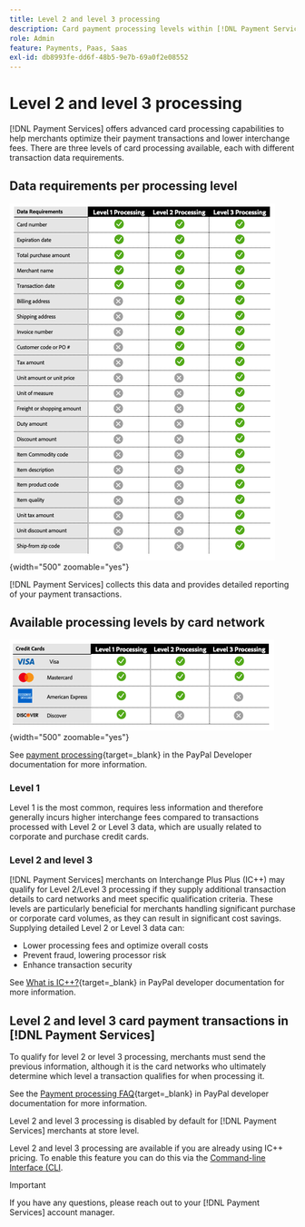 ```yaml
---
title: Level 2 and level 3 processing
description: Card payment processing levels within [!DNL Payment Services] transactions.
role: Admin
feature: Payments, Paas, Saas
exl-id: db8993fe-dd6f-48b5-9e7b-69a0f2e08552
---
```

# Level 2 and level 3 processing

[!DNL Payment Services] offers advanced card processing capabilities to help merchants optimize their payment transactions and lower interchange fees. There are three levels of card processing available, each with different transaction data requirements.

## Data requirements per processing level

![Transactions report](assets/level-processing-details.png){width="500" zoomable="yes"}

[!DNL Payment Services] collects this data and provides detailed reporting of your payment transactions.

## Available processing levels by card network

![Card details](assets/cards-details-level-processing.png){width="500" zoomable="yes"}

See [payment processing](https://developer.paypal.com/docs/checkout/advanced/processing/){target=_blank} in the PayPal Developer documentation for more information.

### Level 1

Level 1 is the most common, requires less information and therefore generally incurs higher interchange fees compared to transactions processed with Level 2 or Level 3 data, which are usually related to corporate and purchase credit cards.

### Level 2 and level 3

[!DNL Payment Services] merchants on Interchange Plus Plus (IC++) may qualify for Level 2/Level 3 processing if they supply additional transaction details to card networks and meet specific qualification criteria. These levels are particularly beneficial for merchants handling significant purchase or corporate card volumes, as they can result in significant cost savings. Supplying detailed Level 2 or Level 3 data can:

* Lower processing fees and optimize overall costs
* Prevent fraud, lowering processor risk
* Enhance transaction security

See [What is IC++?](https://www.paypal.com/us/brc/article/what-is-interchange-plus-plus){target=_blank} in PayPal developer documentation for more information.

## Level 2 and level 3 card payment transactions in [!DNL Payment Services]

To qualify for level 2 or level 3 processing, merchants must send the previous information, although it is the card networks who ultimately determine which level a transaction qualifies for when processing it.

See the [Payment processing FAQ](https://www.paypal.com/us/cshelp/article/ts2278?_ga=1.131773126.875104296.1712843492){target=_blank} in PayPal developer documentation for more information.

Level 2 and level 3 processing is disabled by default for [!DNL Payment Services] merchants at store level.

Level 2 and level 3 processing are available if you are already using IC++ pricing. To enable this feature you can do this via the [Command-line Interface (CLI](configure-cli.md).

>[!IMPORTANT]
>
>If you have any questions, please reach out to your [!DNL Payment Services] account manager.
